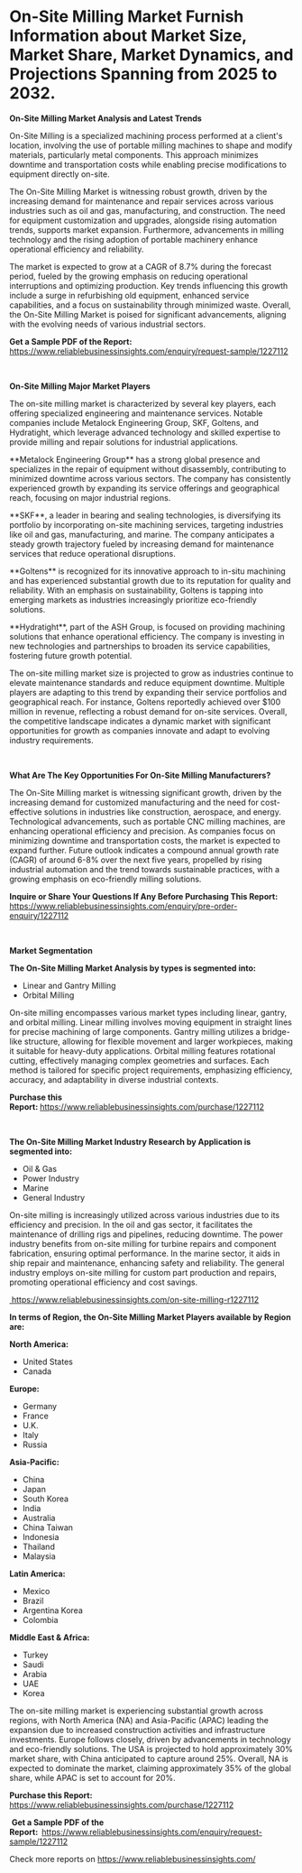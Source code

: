 <p><h1>On-Site Milling Market Furnish Information about Market Size, Market Share, Market Dynamics, and Projections Spanning from 2025 to 2032.</h1></p><p><strong>On-Site Milling Market Analysis and Latest Trends</strong></p>
<p><p>On-Site Milling is a specialized machining process performed at a client's location, involving the use of portable milling machines to shape and modify materials, particularly metal components. This approach minimizes downtime and transportation costs while enabling precise modifications to equipment directly on-site. </p><p>The On-Site Milling Market is witnessing robust growth, driven by the increasing demand for maintenance and repair services across various industries such as oil and gas, manufacturing, and construction. The need for equipment customization and upgrades, alongside rising automation trends, supports market expansion. Furthermore, advancements in milling technology and the rising adoption of portable machinery enhance operational efficiency and reliability. </p><p>The market is expected to grow at a CAGR of 8.7% during the forecast period, fueled by the growing emphasis on reducing operational interruptions and optimizing production. Key trends influencing this growth include a surge in refurbishing old equipment, enhanced service capabilities, and a focus on sustainability through minimized waste. Overall, the On-Site Milling Market is poised for significant advancements, aligning with the evolving needs of various industrial sectors.</p></p>
<p><strong>Get a Sample PDF of the Report:&nbsp;</strong> <a href="https://www.reliablebusinessinsights.com/enquiry/request-sample/1227112?utm_campaign=3035&utm_medium=2&utm_source=Github&utm_content=ia&utm_term=12042025&utm_id=on-site-milling">https://www.reliablebusinessinsights.com/enquiry/request-sample/1227112</a></p>
<p>&nbsp;</p>
<p><strong>On-Site Milling Major Market Players</strong></p>
<p><p>The on-site milling market is characterized by several key players, each offering specialized engineering and maintenance services. Notable companies include Metalock Engineering Group, SKF, Goltens, and Hydratight, which leverage advanced technology and skilled expertise to provide milling and repair solutions for industrial applications.</p><p>**Metalock Engineering Group** has a strong global presence and specializes in the repair of equipment without disassembly, contributing to minimized downtime across various sectors. The company has consistently experienced growth by expanding its service offerings and geographical reach, focusing on major industrial regions.</p><p>**SKF**, a leader in bearing and sealing technologies, is diversifying its portfolio by incorporating on-site machining services, targeting industries like oil and gas, manufacturing, and marine. The company anticipates a steady growth trajectory fueled by increasing demand for maintenance services that reduce operational disruptions.</p><p>**Goltens** is recognized for its innovative approach to in-situ machining and has experienced substantial growth due to its reputation for quality and reliability. With an emphasis on sustainability, Goltens is tapping into emerging markets as industries increasingly prioritize eco-friendly solutions.</p><p>**Hydratight**, part of the ASH Group, is focused on providing machining solutions that enhance operational efficiency. The company is investing in new technologies and partnerships to broaden its service capabilities, fostering future growth potential.</p><p>The on-site milling market size is projected to grow as industries continue to elevate maintenance standards and reduce equipment downtime. Multiple players are adapting to this trend by expanding their service portfolios and geographical reach. For instance, Goltens reportedly achieved over $100 million in revenue, reflecting a robust demand for on-site services. Overall, the competitive landscape indicates a dynamic market with significant opportunities for growth as companies innovate and adapt to evolving industry requirements.</p></p>
<p>&nbsp;</p>
<p><strong>What Are The Key Opportunities For On-Site Milling Manufacturers?</strong></p>
<p><p>The On-Site Milling market is witnessing significant growth, driven by the increasing demand for customized manufacturing and the need for cost-effective solutions in industries like construction, aerospace, and energy. Technological advancements, such as portable CNC milling machines, are enhancing operational efficiency and precision. As companies focus on minimizing downtime and transportation costs, the market is expected to expand further. Future outlook indicates a compound annual growth rate (CAGR) of around 6-8% over the next five years, propelled by rising industrial automation and the trend towards sustainable practices, with a growing emphasis on eco-friendly milling solutions.</p></p>
<p><strong>Inquire or Share Your Questions If Any Before Purchasing This Report:</strong> <a href="https://www.reliablebusinessinsights.com/enquiry/pre-order-enquiry/1227112?utm_campaign=3035&utm_medium=2&utm_source=Github&utm_content=ia&utm_term=12042025&utm_id=on-site-milling">https://www.reliablebusinessinsights.com/enquiry/pre-order-enquiry/1227112</a></p>
<p>&nbsp;</p>
<p><strong>Market Segmentation</strong></p>
<p><strong>The On-Site Milling Market Analysis by types is segmented into:</strong></p>
<p><ul><li>Linear and Gantry Milling</li><li>Orbital Milling</li></ul></p>
<p><p>On-site milling encompasses various market types including linear, gantry, and orbital milling. Linear milling involves moving equipment in straight lines for precise machining of large components. Gantry milling utilizes a bridge-like structure, allowing for flexible movement and larger workpieces, making it suitable for heavy-duty applications. Orbital milling features rotational cutting, effectively managing complex geometries and surfaces. Each method is tailored for specific project requirements, emphasizing efficiency, accuracy, and adaptability in diverse industrial contexts.</p></p>
<p><strong>Purchase this Report:&nbsp;</strong><a href="https://www.reliablebusinessinsights.com/purchase/1227112?utm_campaign=3035&utm_medium=2&utm_source=Github&utm_content=ia&utm_term=12042025&utm_id=on-site-milling">https://www.reliablebusinessinsights.com/purchase/1227112</a></p>
<p>&nbsp;</p>
<p><strong>The On-Site Milling Market Industry Research by Application is segmented into:</strong></p>
<p><ul><li>Oil & Gas</li><li>Power Industry</li><li>Marine</li><li>General Industry</li></ul></p>
<p><p>On-site milling is increasingly utilized across various industries due to its efficiency and precision. In the oil and gas sector, it facilitates the maintenance of drilling rigs and pipelines, reducing downtime. The power industry benefits from on-site milling for turbine repairs and component fabrication, ensuring optimal performance. In the marine sector, it aids in ship repair and maintenance, enhancing safety and reliability. The general industry employs on-site milling for custom part production and repairs, promoting operational efficiency and cost savings.</p></p>
<p><a href="https://www.reliablebusinessinsights.com/on-site-milling-r1227112?utm_campaign=3035&utm_medium=2&utm_source=Github&utm_content=ia&utm_term=12042025&utm_id=on-site-milling">&nbsp;https://www.reliablebusinessinsights.com/on-site-milling-r1227112</a></p>
<p><strong>In terms of Region, the On-Site Milling Market Players available by Region are:</strong></p>
<p>
    <p> <strong> North America: </strong>
        <ul>
            <li>United States</li>
            <li>Canada</li>
        </ul>
        </p> 
    <p> <strong> Europe: </strong>
        <ul>
            <li>Germany</li>
            <li>France</li>
            <li>U.K.</li>
            <li>Italy</li>
            <li>Russia</li>
        </ul>
        </p> 
    <p> <strong> Asia-Pacific: </strong>
        <ul>
            <li>China</li>
            <li>Japan</li>
            <li>South Korea</li>
            <li>India</li>
            <li>Australia</li>
            <li>China Taiwan</li>
            <li>Indonesia</li>
            <li>Thailand</li>
            <li>Malaysia</li>
        </ul>
        </p> 
    <p> <strong> Latin America: </strong>
        <ul>
            <li>Mexico</li>
            <li>Brazil</li>
            <li>Argentina Korea</li>
            <li>Colombia</li>
        </ul>
        </p> 
    <p> <strong> Middle East & Africa: </strong>
        <ul>
            <li>Turkey</li>
            <li>Saudi</li>
            <li>Arabia</li>
            <li>UAE</li>
            <li>Korea</li>
        </ul>
    </p>
    </p>
<p><p>The on-site milling market is experiencing substantial growth across regions, with North America (NA) and Asia-Pacific (APAC) leading the expansion due to increased construction activities and infrastructure investments. Europe follows closely, driven by advancements in technology and eco-friendly solutions. The USA is projected to hold approximately 30% market share, with China anticipated to capture around 25%. Overall, NA is expected to dominate the market, claiming approximately 35% of the global share, while APAC is set to account for 20%.</p></p>
<p><strong>Purchase this Report: </strong><a href="https://www.reliablebusinessinsights.com/purchase/1227112?utm_campaign=3035&utm_medium=2&utm_source=Github&utm_content=ia&utm_term=12042025&utm_id=on-site-milling">https://www.reliablebusinessinsights.com/purchase/1227112</a></p>
<p>&nbsp;<strong>Get a Sample PDF of the Report:&nbsp;&nbsp;</strong><a href="https://www.reliablebusinessinsights.com/enquiry/request-sample/1227112?utm_campaign=3035&utm_medium=2&utm_source=Github&utm_content=ia&utm_term=12042025&utm_id=on-site-milling">https://www.reliablebusinessinsights.com/enquiry/request-sample/1227112</a></p>
<p><strong></strong></p>
<p>Check more reports on <a href="https://www.reliablebusinessinsights.com/?utm_campaign=3035&utm_medium=2&utm_source=Github&utm_content=ia&utm_term=12042025&utm_id=on-site-milling">https://www.reliablebusinessinsights.com/</a></p>